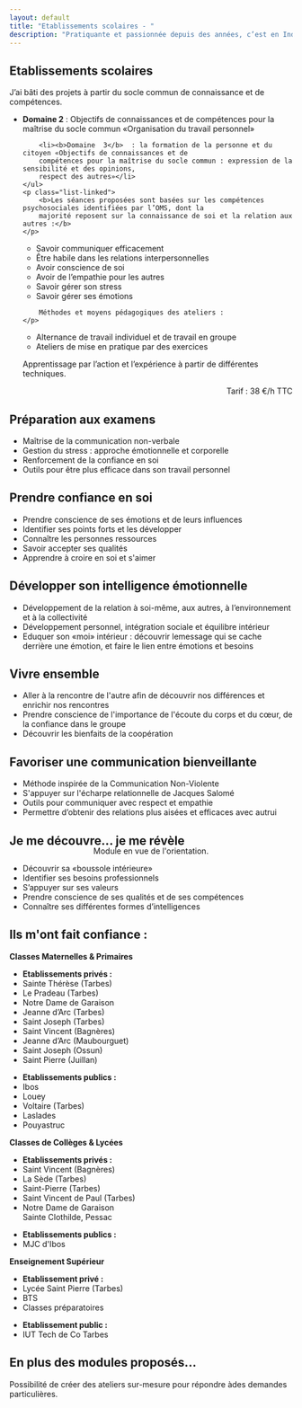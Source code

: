```yaml
---
layout: default
title: "Etablissements scolaires - "
description: "Pratiquante et passionnée depuis des années, c’est en Indonésie que je me forme au Hatha et Vinyasa yoga, dans le respect des traditions yogiques."
---
```


<div class="infobox school-modules">
	<h2>Etablissements scolaires</h2>
	<p>
		J’ai bâti des projets à partir du socle commun de connaissance et
		de compétences.
	</p>
	<ul class="hard">
		<li><b>Domaine 2</b> : Objectifs de connaissances et de compétences pour la maîtrise du socle commun
		«Organisation du travail personnel»</li>
		
		<li><b>Domaine  3</b>  : la formation de la personne et du citoyen «Objectifs de connaissances et de
		compétences pour la maîtrise du socle commun : expression de la sensibilité et des opinions,
		respect des autres»</li>
	</ul>
	<p class="list-linked">
		<b>Les séances proposées sont basées sur les compétences psychosociales identifiées par l’OMS, dont la
		majorité reposent sur la connaissance de soi et la relation aux autres :</b>
	</p>
<ul class="list-linked">
		<li>Savoir communiquer efficacement</li>
		<li>Être habile dans les relations interpersonnelles</li>
		<li>Avoir conscience de soi</li>
		<li>Avoir de l’empathie pour les autres</li>
		<li>Savoir gérer son stress</li>
		<li>Savoir gérer ses émotions</li>
</ul>
	<p class="list-linked">

		Méthodes et moyens pédagogiques des ateliers :
	</p>
<ul class="list-linked">
		<li>Alternance de travail individuel et de travail en groupe</li>
		<li>Ateliers de mise en pratique par des exercices</li>
		
</ul>
<p>Apprentissage par l’action et l’expérience à partir de différentes techniques.</p>
	<p style="text-align: right">
		Tarif : 38 €/h TTC
	</p>
</div>

<div class="infobox school-modules">
			<h2><i data-feather="target"></i> Préparation aux examens</h2>
				<ul>
					<li>Maîtrise de la communication non-verbale</li>
					<li>Gestion du stress : approche émotionnelle et corporelle</li>
					<li>Renforcement de la confiance en soi</li>
					<li>Outils pour être plus efficace dans son travail personnel</li>
				</ul>
</div>


<div class="infobox school-modules">
			<h2><i data-feather="thumbs-up"></i> Prendre confiance en soi</h2>
				<ul>
					<li>Prendre conscience de ses émotions et de leurs influences</li>
					<li>Identifier ses points forts et les développer</li>
					<li>Connaître les personnes ressources</li>
					<li>Savoir accepter ses qualités</li>
					<li>Apprendre à croire en soi et s'aimer</li>					
				</ul>
</div>


<div class="infobox school-modules">
			<h2><i data-feather="smile"></i> Développer son intelligence émotionnelle</h2>
				<ul>
					<li>Développement de la relation à soi-même, aux autres, à l’environnement et à la collectivité</li>
					<li>Développement personnel, intégration sociale et équilibre intérieur</li>
					<li>Eduquer son «moi» intérieur : découvrir lemessage qui se cache derrière une émotion, et faire le lien entre émotions et besoins</li>					
				</ul>
</div>


<div class="infobox school-modules">
			<h2><i data-feather="users"></i> Vivre ensemble</h2>
				<ul>
					<li>Aller à la rencontre de l'autre afin de découvrir nos différences et enrichir nos rencontres</li>
					<li>Prendre conscience de l'importance de l'écoute du corps et du cœur, de la confiance dans le groupe</li>
					<li>Découvrir les bienfaits de la coopération</li>					
				</ul>
</div>



<div class="infobox school-modules">
			<h2><i data-feather="user-check"></i> Favoriser une communication bienveillante</h2>
				<ul>
					<li>Méthode inspirée de la Communication Non-Violente</li>
					<li>S'appuyer sur l'écharpe relationnelle de Jacques Salomé</li>
					<li>Outils   pour communiquer  avec respect et empathie</li>
					<li>Permettre  d’obtenir  des  relations plus aisées et efficaces avec autrui</li>
				</ul>
</div>


<div class="infobox school-modules">
			<h2><i data-feather="trending-up"></i> Je me découvre... je me révèle</h2>
			<p style="text-align: center; margin-top: -20px;">
				Module en vue de l'orientation.
			</p>
				<ul>
					<li>Découvrir sa «boussole intérieure»</li>
					<li>Identifier ses besoins professionnels</li>
					<li>S’appuyer sur ses valeurs</li>
					<li>Prendre conscience de ses qualités et de ses compétences</li>
					<li>Connaître ses différentes formes d’intelligences</li>
				</ul>
</div>

<div class="infobox school-modules">
			<h2>Ils m'ont fait confiance :</h2>
		
			
<p><b>Classes Maternelles & Primaires</b></p>

<ul>
<li><b>Etablissements privés :</b></li>
<li>Sainte Thérèse (Tarbes) </li>              
<li>Le Pradeau (Tarbes)</li>
<li>Notre Dame de Garaison  </li>            
<li>Jeanne d’Arc (Tarbes)</li>
<li>Saint Joseph (Tarbes)   </li>                
<li>Saint Vincent (Bagnères)</li>
<li>Jeanne d’Arc (Maubourguet) </li>        
<li>Saint Joseph (Ossun)</li>
<li>Saint Pierre (Juillan)</li>
</ul>
<ul>
<li><b>Etablissements publics :</b></li>
<li>Ibos</li>
<li>Louey</li>
<li>Voltaire (Tarbes)</li>
<li>Laslades</li>
<li>Pouyastruc</li>
</ul>



<p><b>Classes de Collèges & Lycées</b></p>
<ul>
<li><b>Etablissements privés :</b></li>
<li>Saint Vincent (Bagnères)  </li>             
<li>La Sède (Tarbes)</li>
<li>Saint-Pierre (Tarbes)    </li>                  
<li>Saint Vincent de Paul (Tarbes)</li>
<li>Notre Dame de Garaison</li>
Sainte Clothilde, Pessac</li>
</ul>
<ul>
<li><b>Etablissements publics :</b></li>
<li>MJC d'Ibos</li>
</ul>


<p><b>Enseignement Supérieur</b></p>
<ul>
<li><b>Etablissement privé : </b> </li>
<li>Lycée Saint Pierre (Tarbes) </li>
<li>BTS </li>
<li>Classes préparatoires</li>
</ul>
<ul>
<li><b>Etablissement public :</b></li>
<li>IUT Tech de Co Tarbes</li>
</ul>
</div>


<div class="infobox school-modules">
			<h2>En plus des modules proposés...</h2>
			<p>Possibilité de créer des ateliers sur-mesure pour répondre àdes demandes particulières.</p>
</div>